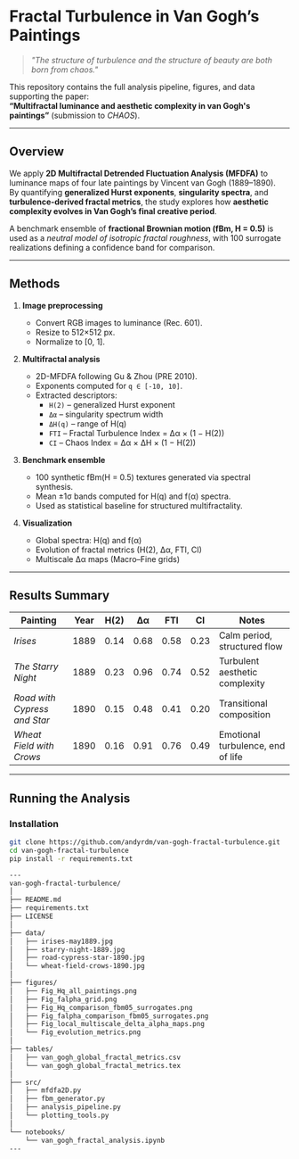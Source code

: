 #  Fractal Turbulence in Van Gogh’s Paintings

> *"The structure of turbulence and the structure of beauty are both born from chaos."*  

This repository contains the full analysis pipeline, figures, and data supporting the paper:  
**“Multifractal luminance and aesthetic complexity in van Gogh's paintings”** (submission to *CHAOS*).

---

##  Overview

We apply **2D Multifractal Detrended Fluctuation Analysis (MFDFA)** to luminance maps of four late paintings by Vincent van Gogh (1889–1890).  
By quantifying **generalized Hurst exponents**, **singularity spectra**, and **turbulence-derived fractal metrics**, the study explores how **aesthetic complexity evolves in Van Gogh’s final creative period**.

A benchmark ensemble of **fractional Brownian motion (fBm, H = 0.5)** is used as a *neutral model of isotropic fractal roughness*, with 100 surrogate realizations defining a confidence band for comparison.

---

## Methods

1. **Image preprocessing**
   - Convert RGB images to luminance (Rec. 601).
   - Resize to 512×512 px.
   - Normalize to [0, 1].

2. **Multifractal analysis**
   - 2D-MFDFA following Gu & Zhou (PRE 2010).
   - Exponents computed for `q ∈ [-10, 10]`.
   - Extracted descriptors:
     - `H(2)` – generalized Hurst exponent  
     - `Δα` – singularity spectrum width  
     - `ΔH(q)` – range of H(q)  
     - `FTI` – Fractal Turbulence Index = Δα × (1 − H(2))  
     - `CI` – Chaos Index = Δα × ΔH × (1 − H(2))

3. **Benchmark ensemble**
   - 100 synthetic fBm(H = 0.5) textures generated via spectral synthesis.
   - Mean ±1σ bands computed for H(q) and f(α) spectra.
   - Used as statistical baseline for structured multifractality.

4. **Visualization**
   - Global spectra: H(q) and f(α)
   - Evolution of fractal metrics (H(2), Δα, FTI, CI)
   - Multiscale Δα maps (Macro–Fine grids)

---

## Results Summary

| Painting | Year | H(2) | Δα | FTI | CI | Notes |
|-----------|------|------|----|-----|----|-------|
| *Irises* | 1889 | 0.14 | 0.68 | 0.58 | 0.23 | Calm period, structured flow |
| *The Starry Night* | 1889 | 0.23 | 0.96 | 0.74 | 0.52 | Turbulent aesthetic complexity |
| *Road with Cypress and Star* | 1890 | 0.15 | 0.48 | 0.41 | 0.20 | Transitional composition |
| *Wheat Field with Crows* | 1890 | 0.16 | 0.91 | 0.76 | 0.49 | Emotional turbulence, end of life |

---

##  Running the Analysis

###  Installation
```bash
git clone https://github.com/andyrdm/van-gogh-fractal-turbulence.git
cd van-gogh-fractal-turbulence
pip install -r requirements.txt

---
van-gogh-fractal-turbulence/
│
├── README.md
├── requirements.txt
├── LICENSE
│
├── data/
│   ├── irises-may1889.jpg
│   ├── starry-night-1889.jpg
│   ├── road-cypress-star-1890.jpg
│   └── wheat-field-crows-1890.jpg
│
├── figures/
│   ├── Fig_Hq_all_paintings.png
│   ├── Fig_falpha_grid.png
│   ├── Fig_Hq_comparison_fbm05_surrogates.png
│   ├── Fig_falpha_comparison_fbm05_surrogates.png
│   ├── Fig_local_multiscale_delta_alpha_maps.png
│   └── Fig_evolution_metrics.png
│
├── tables/
│   ├── van_gogh_global_fractal_metrics.csv
│   └── van_gogh_global_fractal_metrics.tex
│
├── src/
│   ├── mfdfa2D.py
│   ├── fbm_generator.py
│   ├── analysis_pipeline.py
│   └── plotting_tools.py
│
└── notebooks/
    └── van_gogh_fractal_analysis.ipynb
---
